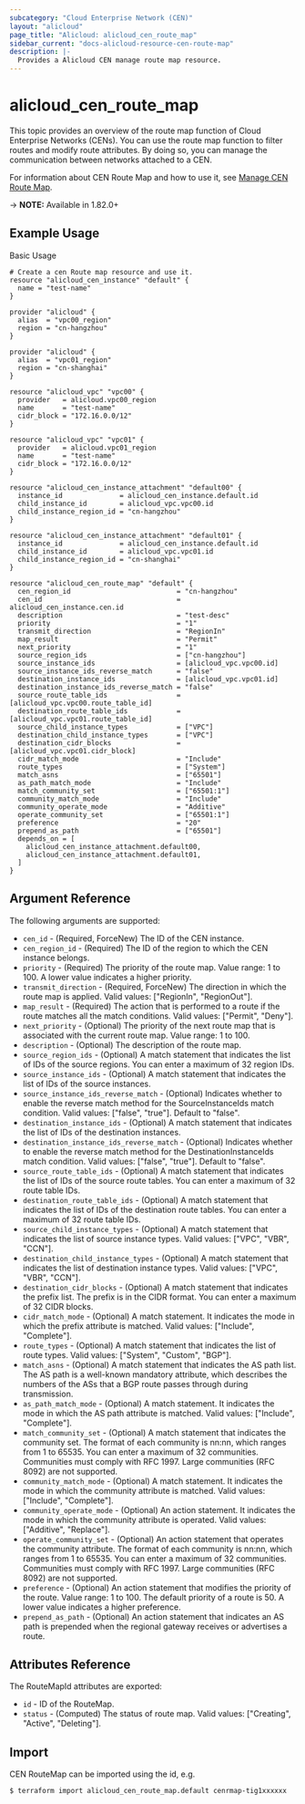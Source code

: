 ```yaml
---
subcategory: "Cloud Enterprise Network (CEN)"
layout: "alicloud"
page_title: "Alicloud: alicloud_cen_route_map"
sidebar_current: "docs-alicloud-resource-cen-route-map"
description: |-
  Provides a Alicloud CEN manage route map resource.
---
```


# alicloud\_cen_route_map

This topic provides an overview of the route map function of Cloud Enterprise Networks (CENs).
You can use the route map function to filter routes and modify route attributes.
By doing so, you can manage the communication between networks attached to a CEN. 

For information about CEN Route Map and how to use it, see [Manage CEN Route Map](https://www.alibabacloud.com/help/doc-detail/124157.htm).

-> **NOTE:** Available in 1.82.0+

## Example Usage

Basic Usage

```
# Create a cen Route map resource and use it.
resource "alicloud_cen_instance" "default" {
  name = "test-name"
}

provider "alicloud" {
  alias  = "vpc00_region"
  region = "cn-hangzhou"
}

provider "alicloud" {
  alias  = "vpc01_region"
  region = "cn-shanghai"
}

resource "alicloud_vpc" "vpc00" {
  provider   = alicloud.vpc00_region
  name       = "test-name"
  cidr_block = "172.16.0.0/12"
}

resource "alicloud_vpc" "vpc01" {
  provider   = alicloud.vpc01_region
  name       = "test-name"
  cidr_block = "172.16.0.0/12"
}

resource "alicloud_cen_instance_attachment" "default00" {
  instance_id              = alicloud_cen_instance.default.id
  child_instance_id        = alicloud_vpc.vpc00.id
  child_instance_region_id = "cn-hangzhou"
}

resource "alicloud_cen_instance_attachment" "default01" {
  instance_id              = alicloud_cen_instance.default.id
  child_instance_id        = alicloud_vpc.vpc01.id
  child_instance_region_id = "cn-shanghai"
}

resource "alicloud_cen_route_map" "default" {
  cen_region_id                          = "cn-hangzhou"
  cen_id                                 = alicloud_cen_instance.cen.id
  description                            = "test-desc"
  priority                               = "1"
  transmit_direction                     = "RegionIn"
  map_result                             = "Permit"
  next_priority                          = "1"
  source_region_ids                      = ["cn-hangzhou"]
  source_instance_ids                    = [alicloud_vpc.vpc00.id]
  source_instance_ids_reverse_match      = "false"
  destination_instance_ids               = [alicloud_vpc.vpc01.id]
  destination_instance_ids_reverse_match = "false"
  source_route_table_ids                 = [alicloud_vpc.vpc00.route_table_id]
  destination_route_table_ids            = [alicloud_vpc.vpc01.route_table_id]
  source_child_instance_types            = ["VPC"]
  destination_child_instance_types       = ["VPC"]
  destination_cidr_blocks                = [alicloud_vpc.vpc01.cidr_block]
  cidr_match_mode                        = "Include"
  route_types                            = ["System"]
  match_asns                             = ["65501"]
  as_path_match_mode                     = "Include"
  match_community_set                    = ["65501:1"]
  community_match_mode                   = "Include"
  community_operate_mode                 = "Additive"
  operate_community_set                  = ["65501:1"]
  preference                             = "20"
  prepend_as_path                        = ["65501"]
  depends_on = [
    alicloud_cen_instance_attachment.default00,
    alicloud_cen_instance_attachment.default01,
  ]
}
```
## Argument Reference

The following arguments are supported:

* `cen_id` - (Required, ForceNew) The ID of the CEN instance.
* `cen_region_id` - (Required) The ID of the region to which the CEN instance belongs.
* `priority` - (Required) The priority of the route map. Value range: 1 to 100. A lower value indicates a higher priority.
* `transmit_direction` - (Required, ForceNew) The direction in which the route map is applied. Valid values: ["RegionIn", "RegionOut"].
* `map_result` - (Required) The action that is performed to a route if the route matches all the match conditions. Valid values: ["Permit", "Deny"].
* `next_priority` - (Optional) The priority of the next route map that is associated with the current route map. Value range: 1 to 100.
* `description` - (Optional) The description of the route map.
* `source_region_ids` - (Optional) A match statement that indicates the list of IDs of the source regions. You can enter a maximum of 32 region IDs.
* `source_instance_ids` - (Optional) A match statement that indicates the list of IDs of the source instances. 
* `source_instance_ids_reverse_match` - (Optional) Indicates whether to enable the reverse match method for the SourceInstanceIds match condition. Valid values: ["false", "true"]. Default to "false".
* `destination_instance_ids` - (Optional) A match statement that indicates the list of IDs of the destination instances.
* `destination_instance_ids_reverse_match` - (Optional) Indicates whether to enable the reverse match method for the DestinationInstanceIds match condition. Valid values: ["false", "true"]. Default to "false".
* `source_route_table_ids` - (Optional) A match statement that indicates the list of IDs of the source route tables. You can enter a maximum of 32 route table IDs. 
* `destination_route_table_ids` - (Optional) A match statement that indicates the list of IDs of the destination route tables. You can enter a maximum of 32 route table IDs. 
* `source_child_instance_types` - (Optional) A match statement that indicates the list of source instance types. Valid values: ["VPC", "VBR", "CCN"].
* `destination_child_instance_types` - (Optional) A match statement that indicates the list of destination instance types. Valid values: ["VPC", "VBR", "CCN"].
* `destination_cidr_blocks` - (Optional) A match statement that indicates the prefix list. The prefix is in the CIDR format. You can enter a maximum of 32 CIDR blocks. 
* `cidr_match_mode` - (Optional) A match statement. It indicates the mode in which the prefix attribute is matched. Valid values: ["Include", "Complete"].
* `route_types` - (Optional) A match statement that indicates the list of route types. Valid values: ["System", "Custom", "BGP"].
* `match_asns` - (Optional) A match statement that indicates the AS path list. The AS path is a well-known mandatory attribute, which describes the numbers of the ASs that a BGP route passes through during transmission. 
* `as_path_match_mode` - (Optional) A match statement. It indicates the mode in which the AS path attribute is matched. Valid values: ["Include", "Complete"].
* `match_community_set` - (Optional) A match statement that indicates the community set. The format of each community is nn:nn, which ranges from 1 to 65535. You can enter a maximum of 32 communities. Communities must comply with RFC 1997. Large communities (RFC 8092) are not supported. 
* `community_match_mode` - (Optional) A match statement. It indicates the mode in which the community attribute is matched. Valid values: ["Include", "Complete"].
* `community_operate_mode` - (Optional) An action statement. It indicates the mode in which the community attribute is operated. Valid values: ["Additive", "Replace"].
* `operate_community_set` - (Optional) An action statement that operates the community attribute. The format of each community is nn:nn, which ranges from 1 to 65535. You can enter a maximum of 32 communities. Communities must comply with RFC 1997. Large communities (RFC 8092) are not supported. 
* `preference` - (Optional) An action statement that modifies the priority of the route. Value range: 1 to 100. The default priority of a route is 50. A lower value indicates a higher preference. 
* `prepend_as_path` - (Optional) An action statement that indicates an AS path is prepended when the regional gateway receives or advertises a route.

## Attributes Reference

The RouteMapId attributes are exported:

* `id` - ID of the RouteMap.
* `status` - (Computed) The status of route map. Valid values: ["Creating", "Active", "Deleting"].

## Import

CEN RouteMap can be imported using the id, e.g.

```
$ terraform import alicloud_cen_route_map.default cenrmap-tig1xxxxxx
```

